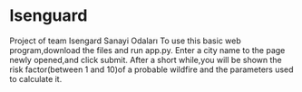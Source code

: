 # Isenguard
Project of team Isengard Sanayi Odaları
To use this basic web program,download the files and run app.py.
Enter a city name to the page newly opened,and click submit.
After a short while,you will be shown the risk factor(between 1 and 10)of a probable wildfire and the parameters used to calculate it.
